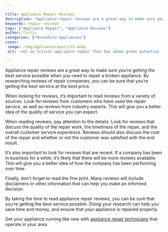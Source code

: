 ```yaml
---

title: Appliance Repair Reviews
description: "Appliance repair reviews are a great way to make sure you’re getting the best service possible when you need to repair a broken ap...you wont regret reading on"
keywords: repair reviews
tags: ["Appliance Repair", "Appliance Reviews"]
author: Curtis
categories: ["Household Appliances"]
cover: 
 image: /img/appliancerepair/22.webp
 alt: 'not so trivial appliance repair that has shown great potential '

---
```


Appliance repair reviews are a great way to make sure you’re getting the best service possible when you need to repair a broken appliance. By researching reviews of repair companies, you can be sure that you’re getting the best service at the best price.

When looking for reviews, it’s important to read reviews from a variety of sources. Look for reviews from customers who have used the repair service, as well as reviews from industry experts. This will give you a better idea of the quality of service you can expect.

When reading reviews, pay attention to the details. Look for reviews that discuss the quality of the repair work, the timeliness of the repair, and the overall customer service experience. Reviews should also discuss the cost of the repair and whether or not the customer was satisfied with the end result.

It’s also important to look for reviews that are recent. If a company has been in business for a while, it’s likely that there will be more reviews available. This will give you a better idea of how the company has been performing over time.

Finally, don’t forget to read the fine print. Many reviews will include disclaimers or other information that can help you make an informed decision.

By taking the time to read appliance repair reviews, you can be sure that you’re getting the best service possible. Doing your research can help you save time and money, and ensure that your appliance is repaired properly.

Get your appliance running like new with <a href="/pages/appliance-repair-technicians/">appliance repair technicians</a> that operate in your area.